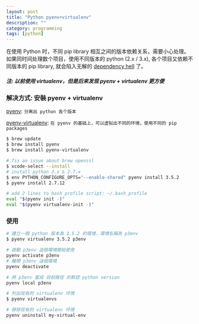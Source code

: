 ```yaml
---
layout: post
title: "Python pyenv+virtualenv"
description: ""
category: programming
tags: [python]
---
```



在使用 Python 时，不同 pip library 相互之间的版本依赖关系，需要小心处理。如果同时间处理数个项目，使用不同版本的 python (2.x / 3.x), 各个项目又依赖不同版本的 pip library, 就会陷入无解的 [dependency hell](https://en.wikipedia.org/wiki/Dependency_hell) 了。

##### 注: 以前使用 virtualenv，但是后来发现 pyenv + virtualenv 更方便

### 解决方式: 安裝 pyenv + virtualenv

[pyenv](https://github.com/yyuu/pyenv): `分离出 python 各个版本`

[pyenv-virtualenv](https://github.com/yyuu/pyenv-virtualenv): `在 pyenv 的基础上，可以虚拟出不同的环境，使用不同的 pip packages`

```bash
$ brew update
$ brew install pyenv
$ brew install pyenv-virtualenv

# fix an issue about brew openssl
$ xcode-select --install
# install python 3.x & 2.7.x
$ env PYTHON_CONFIGURE_OPTS="--enable-shared" pyenv install 3.5.2
$ pyenv install 2.7.12

# add 2 lines to bash profile script: ~/.bash_profile
eval "$(pyenv init -)"
eval "$(pyenv virtualenv-init -)"
```

### 使用

```bash
# 建立一個 python 版本為 3.5.2 的環境，環境名稱為 p3env
$ pyenv virtualenv 3.5.2 p3env

# 啟動 p3env 這個環境開始使用
pyenv activate p3env
# 離開 p3env 這個環境
pyenv deactivate

# 將 p3env 當成 目前路徑 的默認 python version
pyenv local p3env

# 列出现有的 virtualenv 环境
$ pyenv virtualenvs

# 移除现有的 virtualenv 环境
pyenv uninstall my-virtual-env
```
